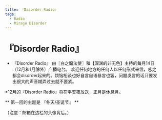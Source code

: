 ```yaml
---
title: 『Disorder Radio』
tags:
  - Radio
  - Mirage Disorder
---
```


# 『Disorder Radio』

- 『Disorder Radio』
由〖白之魔法使〗和【深渊的非无色】主持的每月14日（12月和1月除外）广播电台。
欢迎任何地方的任何人以任何形式来信，总之都会disorder起来的。烦恼相谈也好自言自语暴言也罢，问题发言的话只要发出很大的声音糊弄过去就不要紧。

*12月的『Disorder Radio』将在平安夜放送，正月是休息月。

** 第一回的主题是 『冬天/圣诞节』 **

（注意：邮箱在边栏的头像背后。）
